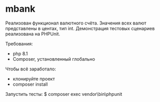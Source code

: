 # mbank

Реализован функционал валютного счёта.
Значения всех валют представлены в центах, тип int.
Демонстрация тестовых сценариев реализована на PHPUnit.

Требования:
- php 8.1
- Composer, установленный глобально

Чтобы всё заработало:
- клонируйте проект
- composer install

Запустить тесты:
$ composer exec vendor\bin\phpunit
